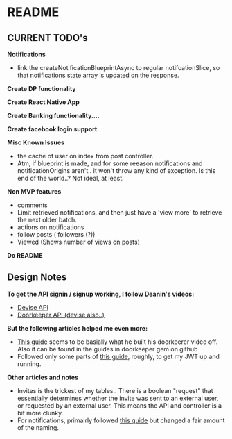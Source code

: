 # README

## CURRENT TODO's

**Notifications**

- link the createNotificationBlueprintAsync to regular notifcationSlice, so that notifications state array is updated on the response.

**Create DP functionality**

**Create React Native App**

**Create Banking functionality....**

**Create facebook login support**

**Misc Known Issues**

- the cache of user on index from post controller.
- Atm, if blueprint is made, and for some reeason notifications and notificationOrigins aren't.. it won't throw any kind of exception. Is this end of the world..? Not ideal, at least.

**Non MVP features**

- comments
- Limit retrieved notifications, and then just have a 'view more' to retrieve the next older batch.
- actions on notifications
- follow posts ( followers (?))
- Viewed (Shows number of views on posts)

**Do README**

## Design Notes

**To get the API signin / signup working, I follow Deanin's videos:**

- [Devise API](https://www.youtube.com/watch?v=PqizV5l1yFE&ab_channel=Deanin)
- [Doorkeeper API (devise also..)](https://www.youtube.com/watch?v=Kwm4Edvlqhw&ab_channel=Deanin)

**But the following articles helped me even more:**

- [This guide](https://rubyyagi.com/rails-api-authentication-devise-doorkeeper/) seems to be basially what he built his doorkeerer video off. Also it can be found in the guides in doorkeeper gem on github
- Followed only some parts of [this guide](https://www.bluebash.co/blog/rails-6-7-api-authentication-with-jwt/), roughly, to get my JWT up and running.

**Other articles and notes**

- Invites is the trickest of my tables.. There is a boolean "request" that essentially determines whether the invite was sent to an external user, or requested by an external user. This means the API and controller is a bit more clunky.
- For notifications, primairly followed [this guide](https://tannguyenit95.medium.com/designing-a-notification-system-1da83ca971bc) but changed a fair amount of the naming.
